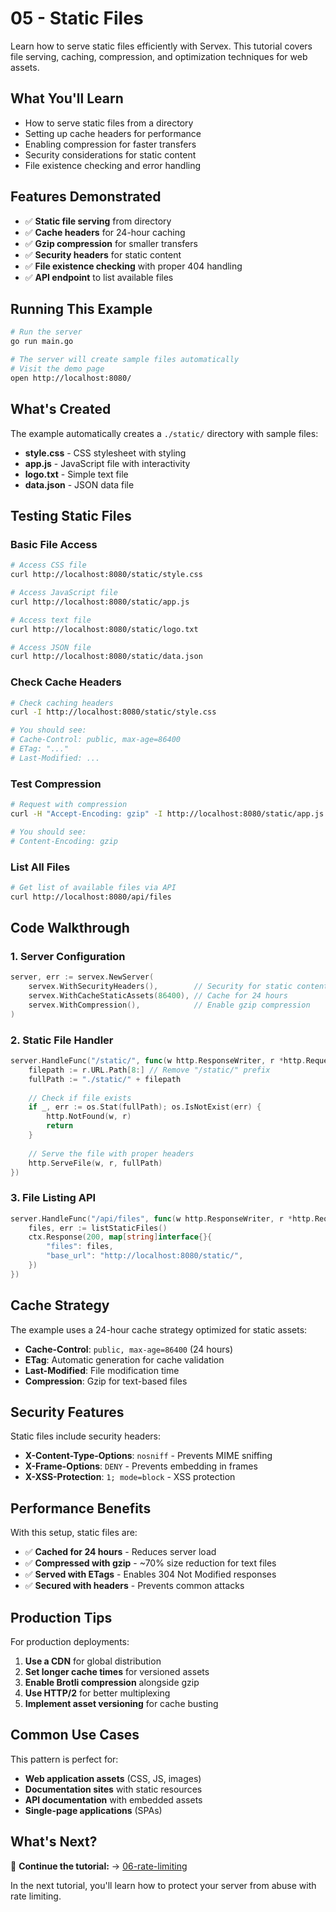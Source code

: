 # 05 - Static Files

Learn how to serve static files efficiently with Servex. This tutorial covers file serving, caching, compression, and optimization techniques for web assets.

## What You'll Learn

- How to serve static files from a directory
- Setting up cache headers for performance
- Enabling compression for faster transfers
- Security considerations for static content
- File existence checking and error handling

## Features Demonstrated

- ✅ **Static file serving** from directory
- ✅ **Cache headers** for 24-hour caching
- ✅ **Gzip compression** for smaller transfers
- ✅ **Security headers** for static content
- ✅ **File existence checking** with proper 404 handling
- ✅ **API endpoint** to list available files

## Running This Example

```bash
# Run the server
go run main.go

# The server will create sample files automatically
# Visit the demo page
open http://localhost:8080/
```

## What's Created

The example automatically creates a `./static/` directory with sample files:

- **style.css** - CSS stylesheet with styling
- **app.js** - JavaScript file with interactivity  
- **logo.txt** - Simple text file
- **data.json** - JSON data file

## Testing Static Files

### Basic File Access
```bash
# Access CSS file
curl http://localhost:8080/static/style.css

# Access JavaScript file  
curl http://localhost:8080/static/app.js

# Access text file
curl http://localhost:8080/static/logo.txt

# Access JSON file
curl http://localhost:8080/static/data.json
```

### Check Cache Headers
```bash
# Check caching headers
curl -I http://localhost:8080/static/style.css

# You should see:
# Cache-Control: public, max-age=86400
# ETag: "..."
# Last-Modified: ...
```

### Test Compression
```bash
# Request with compression
curl -H "Accept-Encoding: gzip" -I http://localhost:8080/static/app.js

# You should see:
# Content-Encoding: gzip
```

### List All Files
```bash
# Get list of available files via API
curl http://localhost:8080/api/files
```

## Code Walkthrough

### 1. Server Configuration
```go
server, err := servex.NewServer(
    servex.WithSecurityHeaders(),        // Security for static content
    servex.WithCacheStaticAssets(86400), // Cache for 24 hours
    servex.WithCompression(),            // Enable gzip compression
)
```

### 2. Static File Handler
```go
server.HandleFunc("/static/", func(w http.ResponseWriter, r *http.Request) {
    filepath := r.URL.Path[8:] // Remove "/static/" prefix
    fullPath := "./static/" + filepath
    
    // Check if file exists
    if _, err := os.Stat(fullPath); os.IsNotExist(err) {
        http.NotFound(w, r)
        return
    }
    
    // Serve the file with proper headers
    http.ServeFile(w, r, fullPath)
})
```

### 3. File Listing API
```go
server.HandleFunc("/api/files", func(w http.ResponseWriter, r *http.Request) {
    files, err := listStaticFiles()
    ctx.Response(200, map[string]interface{}{
        "files": files,
        "base_url": "http://localhost:8080/static/",
    })
})
```

## Cache Strategy

The example uses a 24-hour cache strategy optimized for static assets:

- **Cache-Control**: `public, max-age=86400` (24 hours)
- **ETag**: Automatic generation for cache validation
- **Last-Modified**: File modification time
- **Compression**: Gzip for text-based files

## Security Features

Static files include security headers:
- **X-Content-Type-Options**: `nosniff` - Prevents MIME sniffing
- **X-Frame-Options**: `DENY` - Prevents embedding in frames
- **X-XSS-Protection**: `1; mode=block` - XSS protection

## Performance Benefits

With this setup, static files are:
- ✅ **Cached for 24 hours** - Reduces server load
- ✅ **Compressed with gzip** - ~70% size reduction for text files
- ✅ **Served with ETags** - Enables 304 Not Modified responses
- ✅ **Secured with headers** - Prevents common attacks

## Production Tips

For production deployments:

1. **Use a CDN** for global distribution
2. **Set longer cache times** for versioned assets
3. **Enable Brotli compression** alongside gzip
4. **Use HTTP/2** for better multiplexing
5. **Implement asset versioning** for cache busting

## Common Use Cases

This pattern is perfect for:
- **Web application assets** (CSS, JS, images)
- **Documentation sites** with static resources
- **API documentation** with embedded assets
- **Single-page applications** (SPAs)

## What's Next?

🎯 **Continue the tutorial:** → [06-rate-limiting](../06-rate-limiting/)

In the next tutorial, you'll learn how to protect your server from abuse with rate limiting. 